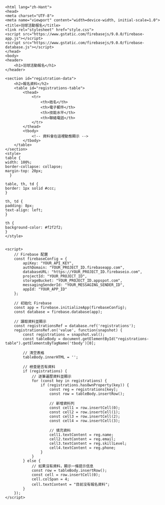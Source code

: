     <html lang="zh-Hant">
    <head>
    <meta charset="UTF-8">
    <meta name="viewport" content="width=device-width, initial-scale=1.0">
    <title>羽球活動報名</title>
    <link rel="stylesheet" href="style.css">
    <script src="https://www.gstatic.com/firebasejs/9.0.0/firebase-app.js"></script>
    <script src="https://www.gstatic.com/firebasejs/9.0.0/firebase-database.js"></script>
    </head>
    <body>
    <header>
        <h1>羽球活動報名</h1>
    </header>

    <section id="registration-data">
        <h2>報名資料</h2>
        <table id="registrations-table">
            <thead>
                <tr>
                    <th>姓名</th>
                    <th>電子郵件</th>
                    <th>技能水平</th>
                    <th>聯絡電話</th>
                </tr>
            </thead>
            <tbody>
                <!-- 資料會在這裡動態顯示 -->
            </tbody>
        </table>
    </section>
    <style>
    table {
    width: 100%;
    border-collapse: collapse;
    margin-top: 20px;
      }

    table, th, td {
    border: 1px solid #ccc;
    }

    th, td {
    padding: 8px;
    text-align: left;
    }

    th {
    background-color: #f2f2f2;
    }
    </style>


    <script>
        // Firebase 配置
        const firebaseConfig = {
            apiKey: "YOUR_API_KEY",
            authDomain: "YOUR_PROJECT_ID.firebaseapp.com",
            databaseURL: "https://YOUR_PROJECT_ID.firebaseio.com",
            projectId: "YOUR_PROJECT_ID",
            storageBucket: "YOUR_PROJECT_ID.appspot.com",
            messagingSenderId: "YOUR_MESSAGING_SENDER_ID",
            appId: "YOUR_APP_ID"
        };

        // 初始化 Firebase
        const app = firebase.initializeApp(firebaseConfig);
        const database = firebase.database(app);

        // 讀取資料並顯示
        const registrationsRef = database.ref('registrations');
        registrationsRef.on('value', function(snapshot) {
            const registrations = snapshot.val();
            const tableBody = document.getElementById("registrations-table").getElementsByTagName('tbody')[0];

            // 清空表格
            tableBody.innerHTML = '';

            // 檢查是否有資料
            if (registrations) {
                // 逐筆遍歷資料並顯示
                for (const key in registrations) {
                    if (registrations.hasOwnProperty(key)) {
                        const reg = registrations[key];
                        const row = tableBody.insertRow();

                        // 新增資料列
                        const cell1 = row.insertCell(0);
                        const cell2 = row.insertCell(1);
                        const cell3 = row.insertCell(2);
                        const cell4 = row.insertCell(3);

                        // 填充資料
                        cell1.textContent = reg.name;
                        cell2.textContent = reg.email;
                        cell3.textContent = reg.skillLevel;
                        cell4.textContent = reg.phone;
                    }
                }
            } else {
                // 如果沒有資料，顯示一條提示信息
                const row = tableBody.insertRow();
                const cell = row.insertCell(0);
                cell.colSpan = 4;
                cell.textContent = "目前沒有報名資料";
            }
        });
    </script>

</body>
</html>
